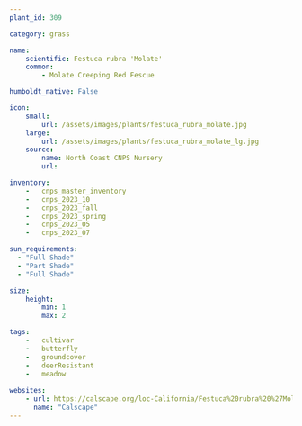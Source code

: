 ```yaml
---
plant_id: 309

category: grass

name: 
    scientific: Festuca rubra 'Molate'
    common: 
        - Molate Creeping Red Fescue

humboldt_native: False

icon: 
    small: 
        url: /assets/images/plants/festuca_rubra_molate.jpg 
    large: 
        url: /assets/images/plants/festuca_rubra_molate_lg.jpg 
    source: 
        name: North Coast CNPS Nursery
        url:

inventory: 
    -   cnps_master_inventory
    -   cnps_2023_10
    -   cnps_2023_fall
    -   cnps_2023_spring
    -   cnps_2023_05 
    -   cnps_2023_07 

sun_requirements:
  - "Full Shade"
  - "Part Shade"
  - "Full Shade"

size:
    height: 
        min: 1
        max: 2

tags:  
    -   cultivar
    -   butterfly
    -   groundcover
    -   deerResistant
    -   meadow
    
websites: 
    - url: https://calscape.org/loc-California/Festuca%20rubra%20%27Molate%20Pt.%27(%20) 
      name: "Calscape"
---
```


